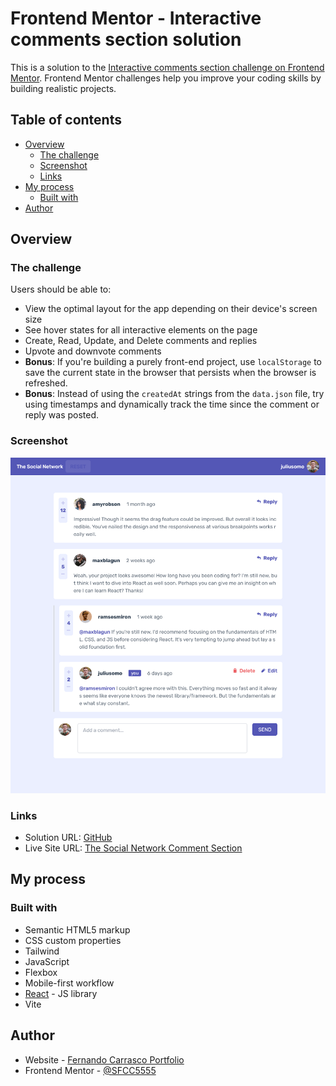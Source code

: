 # Frontend Mentor - Interactive comments section solution

This is a solution to the [Interactive comments section challenge on Frontend Mentor](https://www.frontendmentor.io/challenges/interactive-comments-section-iG1RugEG9). Frontend Mentor challenges help you improve your coding skills by building realistic projects. 

## Table of contents

- [Overview](#overview)
  - [The challenge](#the-challenge)
  - [Screenshot](#screenshot)
  - [Links](#links)
- [My process](#my-process)
  - [Built with](#built-with)
- [Author](#author)

## Overview

### The challenge

Users should be able to:

- View the optimal layout for the app depending on their device's screen size
- See hover states for all interactive elements on the page
- Create, Read, Update, and Delete comments and replies
- Upvote and downvote comments
- **Bonus**: If you're building a purely front-end project, use `localStorage` to save the current state in the browser that persists when the browser is refreshed.
- **Bonus**: Instead of using the `createdAt` strings from the `data.json` file, try using timestamps and dynamically track the time since the comment or reply was posted.

### Screenshot

![](./src/assets/design/screenshotTheSocialNetwork.png)

### Links

- Solution URL: [GitHub](https://github.com/SFCC5555/interactiveCommentsSection)
- Live Site URL: [The Social Network Comment Section](https://the-social-network-comment-section.netlify.app/)

## My process

### Built with

- Semantic HTML5 markup
- CSS custom properties
- Tailwind
- JavaScript
- Flexbox
- Mobile-first workflow
- [React](https://reactjs.org/) - JS library
- Vite

## Author

- Website - [Fernando Carrasco Portfolio](https://sfcc5555.netlify.app/)
- Frontend Mentor - [@SFCC5555](https://www.frontendmentor.io/profile/SFCC5555)

